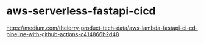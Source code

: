 # aws-serverless-fastapi-cicd
https://medium.com/thelorry-product-tech-data/aws-lambda-fastapi-ci-cd-pipeline-with-github-actions-c414866b2d48 
